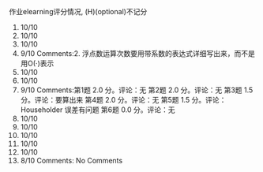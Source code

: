 作业elearning评分情况, (H)(optional)不记分

1. 10/10
2. 10/10
3. 10/10
4. 9/10 Comments:2. 浮点数运算次数要用带系数的表达式详细写出来，而不是用O(·)表示
5. 10/10
6. 10/10
7. 9/10 Comments:第1题 2.0 分。评论：无 第2题 2.0 分。评论：无 第3题 1.5 分。评论：要算出来 第4题 2.0 分。评论：无 第5题 1.5 分。评论：Householder 误差有问题 第6题 0.0 分。评论：无
8. 10/10
9. 10/10
10. 10/10
11. 10/10
12. 10/10
13. 8/10 Comments: No Comments